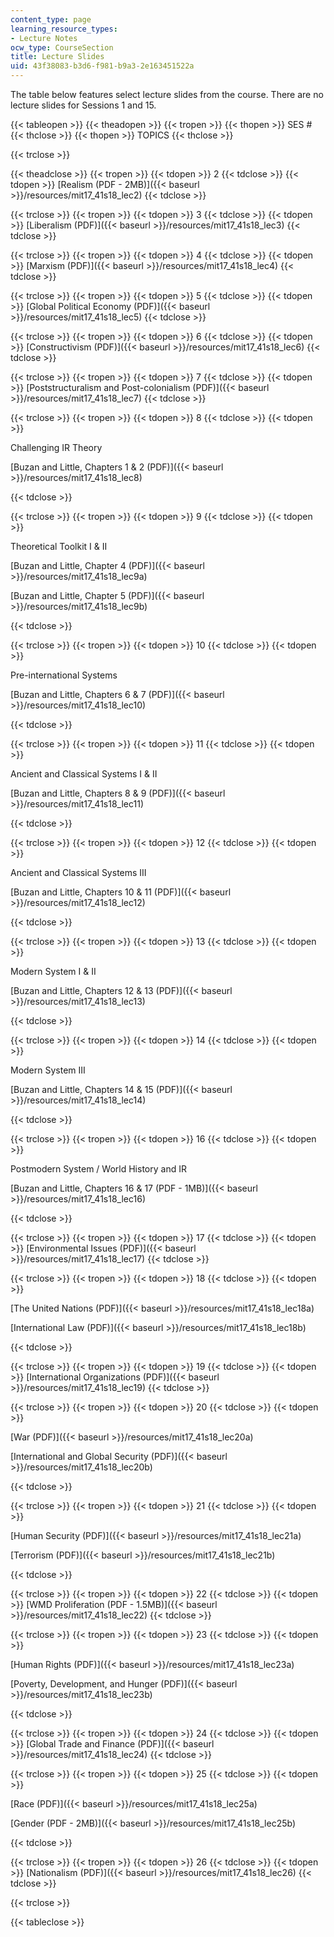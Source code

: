 ```yaml
---
content_type: page
learning_resource_types:
- Lecture Notes
ocw_type: CourseSection
title: Lecture Slides
uid: 43f38083-b3d6-f981-b9a3-2e163451522a
---
```


The table below features select lecture slides from the course. There are no lecture slides for Sessions 1 and 15.

{{< tableopen >}}
{{< theadopen >}}
{{< tropen >}}
{{< thopen >}}
SES #
{{< thclose >}}
{{< thopen >}}
TOPICS
{{< thclose >}}

{{< trclose >}}

{{< theadclose >}}
{{< tropen >}}
{{< tdopen >}}
2
{{< tdclose >}}
{{< tdopen >}}
[Realism (PDF - 2MB)]({{< baseurl >}}/resources/mit17_41s18_lec2)
{{< tdclose >}}

{{< trclose >}}
{{< tropen >}}
{{< tdopen >}}
3
{{< tdclose >}}
{{< tdopen >}}
[Liberalism (PDF)]({{< baseurl >}}/resources/mit17_41s18_lec3)
{{< tdclose >}}

{{< trclose >}}
{{< tropen >}}
{{< tdopen >}}
4
{{< tdclose >}}
{{< tdopen >}}
[Marxism (PDF)]({{< baseurl >}}/resources/mit17_41s18_lec4)
{{< tdclose >}}

{{< trclose >}}
{{< tropen >}}
{{< tdopen >}}
5
{{< tdclose >}}
{{< tdopen >}}
[Global Political Economy (PDF)]({{< baseurl >}}/resources/mit17_41s18_lec5)
{{< tdclose >}}

{{< trclose >}}
{{< tropen >}}
{{< tdopen >}}
6
{{< tdclose >}}
{{< tdopen >}}
[Constructivism (PDF)]({{< baseurl >}}/resources/mit17_41s18_lec6)
{{< tdclose >}}

{{< trclose >}}
{{< tropen >}}
{{< tdopen >}}
7
{{< tdclose >}}
{{< tdopen >}}
[Poststructuralism and Post-colonialism (PDF)]({{< baseurl >}}/resources/mit17_41s18_lec7)
{{< tdclose >}}

{{< trclose >}}
{{< tropen >}}
{{< tdopen >}}
8
{{< tdclose >}}
{{< tdopen >}}


Challenging IR Theory

[Buzan and Little, Chapters 1 & 2 (PDF)]({{< baseurl >}}/resources/mit17_41s18_lec8)


{{< tdclose >}}

{{< trclose >}}
{{< tropen >}}
{{< tdopen >}}
9
{{< tdclose >}}
{{< tdopen >}}


Theoretical Toolkit I & II

[Buzan and Little, Chapter 4 (PDF)]({{< baseurl >}}/resources/mit17_41s18_lec9a)

[Buzan and Little, Chapter 5 (PDF)]({{< baseurl >}}/resources/mit17_41s18_lec9b)


{{< tdclose >}}

{{< trclose >}}
{{< tropen >}}
{{< tdopen >}}
10
{{< tdclose >}}
{{< tdopen >}}


Pre-international Systems

[Buzan and Little, Chapters 6 & 7 (PDF)]({{< baseurl >}}/resources/mit17_41s18_lec10)


{{< tdclose >}}

{{< trclose >}}
{{< tropen >}}
{{< tdopen >}}
11
{{< tdclose >}}
{{< tdopen >}}


Ancient and Classical Systems I & II

[Buzan and Little, Chapters 8 & 9 (PDF)]({{< baseurl >}}/resources/mit17_41s18_lec11)


{{< tdclose >}}

{{< trclose >}}
{{< tropen >}}
{{< tdopen >}}
12
{{< tdclose >}}
{{< tdopen >}}


Ancient and Classical Systems III

[Buzan and Little, Chapters 10 & 11 (PDF)]({{< baseurl >}}/resources/mit17_41s18_lec12)


{{< tdclose >}}

{{< trclose >}}
{{< tropen >}}
{{< tdopen >}}
13
{{< tdclose >}}
{{< tdopen >}}


Modern System I & II

[Buzan and Little, Chapters 12 & 13 (PDF)]({{< baseurl >}}/resources/mit17_41s18_lec13)


{{< tdclose >}}

{{< trclose >}}
{{< tropen >}}
{{< tdopen >}}
14
{{< tdclose >}}
{{< tdopen >}}


Modern System III

[Buzan and Little, Chapters 14 & 15 (PDF)]({{< baseurl >}}/resources/mit17_41s18_lec14)


{{< tdclose >}}

{{< trclose >}}
{{< tropen >}}
{{< tdopen >}}
16
{{< tdclose >}}
{{< tdopen >}}


Postmodern System / World History and IR

[Buzan and Little, Chapters 16 & 17 (PDF - 1MB)]({{< baseurl >}}/resources/mit17_41s18_lec16)


{{< tdclose >}}

{{< trclose >}}
{{< tropen >}}
{{< tdopen >}}
17
{{< tdclose >}}
{{< tdopen >}}
[Environmental Issues (PDF)]({{< baseurl >}}/resources/mit17_41s18_lec17)
{{< tdclose >}}

{{< trclose >}}
{{< tropen >}}
{{< tdopen >}}
18
{{< tdclose >}}
{{< tdopen >}}


[The United Nations (PDF)]({{< baseurl >}}/resources/mit17_41s18_lec18a) 

[International Law (PDF)]({{< baseurl >}}/resources/mit17_41s18_lec18b)


{{< tdclose >}}

{{< trclose >}}
{{< tropen >}}
{{< tdopen >}}
19
{{< tdclose >}}
{{< tdopen >}}
[International Organizations (PDF)]({{< baseurl >}}/resources/mit17_41s18_lec19)
{{< tdclose >}}

{{< trclose >}}
{{< tropen >}}
{{< tdopen >}}
20
{{< tdclose >}}
{{< tdopen >}}


[War (PDF)]({{< baseurl >}}/resources/mit17_41s18_lec20a)

[International and Global Security (PDF)]({{< baseurl >}}/resources/mit17_41s18_lec20b)


{{< tdclose >}}

{{< trclose >}}
{{< tropen >}}
{{< tdopen >}}
21
{{< tdclose >}}
{{< tdopen >}}


[Human Security (PDF)]({{< baseurl >}}/resources/mit17_41s18_lec21a)

[Terrorism (PDF)]({{< baseurl >}}/resources/mit17_41s18_lec21b)


{{< tdclose >}}

{{< trclose >}}
{{< tropen >}}
{{< tdopen >}}
22
{{< tdclose >}}
{{< tdopen >}}
[WMD Proliferation (PDF - 1.5MB)]({{< baseurl >}}/resources/mit17_41s18_lec22)
{{< tdclose >}}

{{< trclose >}}
{{< tropen >}}
{{< tdopen >}}
23
{{< tdclose >}}
{{< tdopen >}}


[Human Rights (PDF)]({{< baseurl >}}/resources/mit17_41s18_lec23a)

[Poverty, Development, and Hunger (PDF)]({{< baseurl >}}/resources/mit17_41s18_lec23b)


{{< tdclose >}}

{{< trclose >}}
{{< tropen >}}
{{< tdopen >}}
24
{{< tdclose >}}
{{< tdopen >}}
[Global Trade and Finance (PDF)]({{< baseurl >}}/resources/mit17_41s18_lec24)
{{< tdclose >}}

{{< trclose >}}
{{< tropen >}}
{{< tdopen >}}
25
{{< tdclose >}}
{{< tdopen >}}


[Race (PDF)]({{< baseurl >}}/resources/mit17_41s18_lec25a)

[Gender (PDF - 2MB)]({{< baseurl >}}/resources/mit17_41s18_lec25b)


{{< tdclose >}}

{{< trclose >}}
{{< tropen >}}
{{< tdopen >}}
26
{{< tdclose >}}
{{< tdopen >}}
[Nationalism (PDF)]({{< baseurl >}}/resources/mit17_41s18_lec26)
{{< tdclose >}}

{{< trclose >}}

{{< tableclose >}}